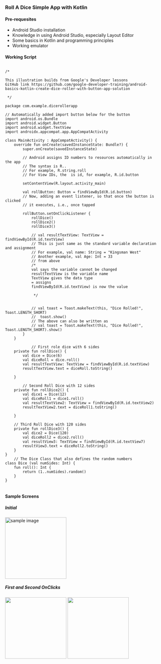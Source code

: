 ### Roll A Dice Simple App with Kotlin
#### Pre-requesites
- Android Studio installation
- Knowledge in using Android Studio, especially Layout Editor
- Some basics in Kotlin and programming principles
- Working emulator
#### Working Script
<pre>
<code>
/*

This illustration builds from Google's Developer lessons
GitHub link https://github.com/google-developer-training/android-basics-kotlin-create-dice-roller-with-button-app-solution

 */

package com.example.dicerollerapp

// Automatically added import button below for the button
import android.os.Bundle
import android.widget.Button
import android.widget.TextView
import androidx.appcompat.app.AppCompatActivity

class MainActivity : AppCompatActivity() {
    override fun onCreate(savedInstanceState: Bundle?) {
        super.onCreate(savedInstanceState)

        // Android assigns ID numbers to resources automatically in the app
        // The syntax is R.<type>.<name>
        // For example, R.string.roll
        // For View IDs, the <type> is id, for example, R.id.button

        setContentView(R.layout.activity_main)

        val rollButton: Button = findViewById(R.id.button)
        // Now, adding an event listener, so that once the button is clicked
        // it executes, i.e., once tapped

        rollButton.setOnClickListener {
            rollDice()
            rollDice2()
            rollDice3()

            // val resultTextView: TextView = findViewById(R.id.textView)
            // This is just same as the standard variable declaration and assignment
            // For example, val name: String = "Kingsman West"
            // Another example, val Age: Int = 33
            // from above
            /*
            val says the variable cannot be changed
            resultTextView is the variable name
            TextView gives the data type
            = assigns
            findViewById(R.id.textView) is now the value

             */


            // val toast = Toast.makeText(this, "Dice Rolled!", Toast.LENGTH_SHORT)
            //  toast.show()
            // The above can also be written as
            // val toast = Toast.makeText(this, "Dice Rolled!", Toast.LENGTH_SHORT).show()
        }
    }

            // First role dice with 6 sides
    private fun rollDice() {
        val dice = Dice(6)
        val diceRoll = dice.roll()
        val resultTextView: TextView = findViewById(R.id.textView)
        resultTextView.text = diceRoll.toString()

    }

        // Second Roll Dice with 12 sides
    private fun rollDice2() {
        val dice1 = Dice(12)
        val diceRoll1 = dice1.roll()
        val resultTextView2: TextView = findViewById(R.id.textView2)
        resultTextView2.text = diceRoll1.toString()

    }

    // Third Roll Dice with 120 sides
    private fun rollDice3() {
        val dice2 = Dice(120)
        val diceRoll2 = dice2.roll()
        val resultView3: TextView = findViewById(R.id.textView7)
        resultView3.text = diceRoll2.toString()
    }
}
    // The Dice Class that also defines the random numbers
class Dice (val numSides: Int) {
    fun roll(): Int {
        return (1..numSides).random()
    }
}
</code>
</pre>
#### Sample Screens
##### Initial
<img alt="sample image" src="https://user-images.githubusercontent.com/77758884/140279404-af2cdbfc-b3bc-4c98-8fb0-8924aa09de68.png" width=200px />

##### First and Second OnClicks
<img src="https://user-images.githubusercontent.com/77758884/141790515-af477525-4af5-4e3d-b543-f6db3923b5c4.png" width=200px /> <img src="https://user-images.githubusercontent.com/77758884/141790660-c9ec4284-9065-49a5-bd3a-e6f748af06dd.png" width=200px />
